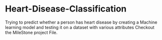 # Heart-Disease-Classification
Trying to predict whether a person has heart disease by creating a Machine learning model and testing it on a dataset with various attributes
Checkout the MileStone project File.
